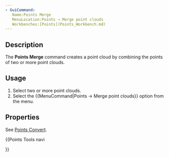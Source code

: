 ```yaml
---
- GuiCommand:
   Name:Points Merge
   MenuLocation:Points → Merge point clouds
   Workbenches:[Points](Points_Workbench.md)
---
```


## Description

The **Points Merge** command creates a point cloud by combining the points of two or more point clouds.

## Usage

1.  Select two or more point clouds.
2.  Select the {{MenuCommand|Points → Merge point clouds}} option from the menu.

## Properties

See [Points Convert](Points_Convert.md).





{{Points Tools navi

}} 
